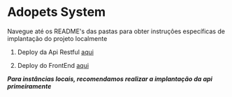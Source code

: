 # Adopets System

Navegue até os README's das pastas para obter instruçôes específicas de implantação do projeto localmente

1. Deploy da Api Restful [aqui](https://yan-test-adopets-api.herokuapp.com/)
 
2. Deploy do FrontEnd    [aqui](https://yan-test-adopets-front.herokuapp.com/)

**_Para instâncias locais, recomendamos realizar a implantação da api primeiramente_**
